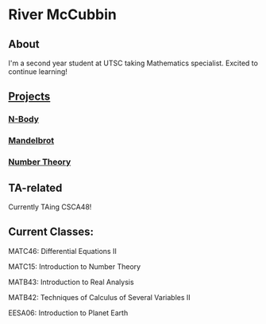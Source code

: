 # River McCubbin

## About
I'm a second year student at UTSC taking Mathematics specialist. Excited to continue learning!

## [Projects](pages/projects.md)

### [N-Body](https://github.com/kipawaa/N-Body)

### [Mandelbrot](https://github.com/kipawaa/Mandelbrot)

### [Number Theory](https://github.com/kipawaa/Little-Projects/tree/master/Python/Fun%20With%20Numbers)


## TA-related

Currently TAing CSCA48!


## Current Classes:

MATC46: Differential Equations II

MATC15: Introduction to Number Theory

MATB43: Introduction to Real Analysis

MATB42: Techniques of Calculus of Several Variables II

EESA06: Introduction to Planet Earth
